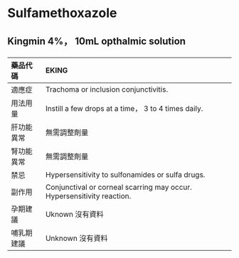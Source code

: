 # Sulfamethoxazole

## Kingmin 4%， 10mL opthalmic solution

##### 

| 藥品代碼   | EKING                                                                  |
|:-----------|:-----------------------------------------------------------------------|
| 適應症     | Trachoma or inclusion conjunctivitis.                                  |
| 用法用量   | Instill a few drops at a time， 3 to 4 times daily.                    |
| 肝功能異常 | 無需調整劑量                                                           |
| 腎功能異常 | 無需調整劑量                                                           |
| 禁忌       | Hypersensitivity to sulfonamides or sulfa drugs.                       |
| 副作用     | Conjunctival or corneal scarring may occur. Hypersensitivity reaction. |
| 孕期建議   | Uknown 沒有資料                                                        |
| 哺乳期建議 | Unknown 沒有資料                                                       |

